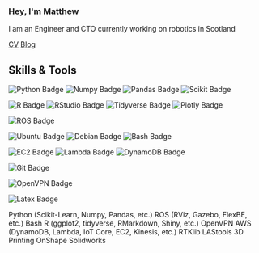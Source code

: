 ### Hey, I'm Matthew

I am an Engineer and CTO currently working on robotics in Scotland

[CV](https://mshields.name/curriculum-vitae/)
[Blog](https://mshields.name/blog/)

## Skills & Tools
![Python Badge](https://img.shields.io/badge/-Python-blue?style=flat&logo=Python&logoColor=white)
![Numpy Badge](https://img.shields.io/badge/-Numpy-blue?style=flat&logo=Numpy&logoColor=white)
![Pandas Badge](https://img.shields.io/badge/-Pandas-blue?style=flat&logo=Pandas&logoColor=white)
![Scikit Badge](https://img.shields.io/badge/-scikit-learn-blue?style=flat&logo=scikit-learn&logoColor=white)

![R Badge](https://img.shields.io/badge/-R-blue?style=flat&logo=R&logoColor=white)
![RStudio Badge](https://img.shields.io/badge/-RStudio-blue?style=flat&logo=RStudio&logoColor=white)
![Tidyverse Badge](https://img.shields.io/badge/-Tidyverse-blue?style=flat&logo=Tidyverse&logoColor=white)
![Plotly Badge](https://img.shields.io/badge/-Plotly-blue?style=flat&logo=Plotly&logoColor=white)

![ROS Badge](https://img.shields.io/badge/-ROS-blue?style=flat&logo=ROS&logoColor=white)

![Ubuntu Badge](https://img.shields.io/badge/-Ubuntu-blue?style=flat&logo=Ubuntu&logoColor=white)
![Debian Badge](https://img.shields.io/badge/-Debian-blue?style=flat&logo=Debian&logoColor=white)
![Bash Badge](https://img.shields.io/badge/-GNU%20Bash-blue?style=flat&logo=GNU%20Bash&logoColor=white)

![EC2 Badge](https://img.shields.io/badge/-Amazon%20EC2-blue?style=flat&logo=Amazon%20EC2&logoColor=white)
![Lambda Badge](https://img.shields.io/badge/-AWS%20Lambda-blue?style=flat&logo=AWS%20Lambda&logoColor=white)
![DynamoDB Badge](https://img.shields.io/badge/-Amazon%20DynamoDB-blue?style=flat&logo=Amazon%20DynamoDB&logoColor=white)

![Git Badge](https://img.shields.io/badge/-Git-blue?style=flat&logo=Git&logoColor=white)

![OpenVPN Badge](https://img.shields.io/badge/-OpenVPN-blue?style=flat&logo=OpenVPN&logoColor=white)

![Latex Badge](https://img.shields.io/badge/-Latex-blue?style=flat&logo=latex&logoColor=white)

Python (Scikit-Learn, Numpy, Pandas, etc.)
ROS (RViz, Gazebo, FlexBE, etc.)
Bash
R (ggplot2, tidyverse, RMarkdown, Shiny, etc.)
OpenVPN
AWS (DynamoDB, Lambda, IoT Core, EC2, Kinesis, etc.)
RTKlib
LAStools
3D Printing
OnShape
Solidworks


<!--
https://github.com/mawady/mawady/blob/main/README.md
-->

<!--
**MShields1986/MShields1986** is a ✨ _special_ ✨ repository because its `README.md` (this file) appears on your GitHub profile.

Here are some ideas to get you started:

- 🔭 I’m currently working on ...
- 🌱 I’m currently learning ...
- 👯 I’m looking to collaborate on ...
- 🤔 I’m looking for help with ...
- 💬 Ask me about ...
- 📫 How to reach me: ...
- 😄 Pronouns: ...
- ⚡ Fun fact: ...
-->
